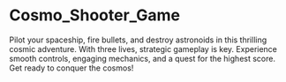 # Cosmo_Shooter_Game
Pilot your spaceship, fire bullets, and destroy astronoids in this thrilling cosmic adventure. With three lives, strategic gameplay is key. Experience smooth controls, engaging mechanics, and a quest for the highest score. Get ready to conquer the cosmos!
